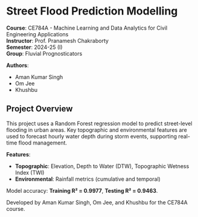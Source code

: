 # Street Flood Prediction Modelling

**Course**: CE784A - Machine Learning and Data Analytics for Civil Engineering Applications  
**Instructor**: Prof. Pranamesh Chakraborty  
**Semester**: 2024-25 (I)  
**Group**: Fluvial Prognosticators  

**Authors**:  
- Aman Kumar Singh  
- Om Jee  
- Khushbu  

## Project Overview

This project uses a Random Forest regression model to predict street-level flooding in urban areas. Key topographic and environmental features are used to forecast hourly water depth during storm events, supporting real-time flood management.

**Features**:
- **Topographic**: Elevation, Depth to Water (DTW), Topographic Wetness Index (TWI)
- **Environmental**: Rainfall metrics (cumulative and temporal)

Model accuracy: **Training R² = 0.9977**, **Testing R² = 0.9463**.

Developed by Aman Kumar Singh, Om Jee, and Khushbu for the CE784A course.
